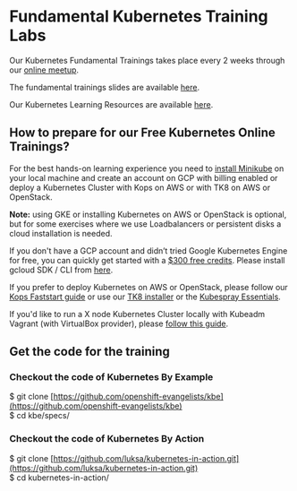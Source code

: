 # **Fundamental Kubernetes Training Labs**

Our Kubernetes Fundamental Trainings takes place every 2 weeks through our [online meetup](https://www.meetup.com/kubernauts/).

The fundamental trainings slides are available [here](https://goo.gl/Hzk2sd).

Our Kubernetes Learning Resources are available [here](https://goo.gl/Rywkpd).

## How to prepare for our Free Kubernetes Online Trainings?

For the best hands-on learning experience you need to [install Minikube](https://abhishek-tiwari.com/local-development-environment-for-kubernetes-using-minikube/) on your local machine and create an account on GCP with billing enabled or deploy a Kubernetes Cluster with Kops on AWS or with TK8 on AWS or OpenStack.

**Note:** using GKE or installing Kubernetes on AWS or OpenStack is optional, but for some exercises where we use Loadbalancers or persistent disks a cloud installation is needed.

If you don't have a GCP account and didn’t tried Google Kubernetes Engine for free, you can quickly get started with a [$300 free credits](https://cloud.google.com/free/). Please install gcloud SDK / CLI from [here](https://cloud.google.com/sdk/).

If you prefer to deploy Kubernetes on AWS or OpenStack, please follow our [Kops Faststart guide](https://kubernauts.gitbooks.io/kubernauts-kops-faststart/content/) or use our [TK8 installer](https://github.com/kubernauts/tk8) or the [Kubespray Essentials](https://kubernauts.gitbooks.io/kubespray-essentials/content/).

If you'd like to run a X node Kubernetes Cluster locally with Kubeadm Vagrant \(with VirtualBox provider\), please [follow this guide](https://github.com/arashkaffamanesh/kubeadm-vagrant).

## Get the code for the training

### Checkout the code of Kubernetes By Example

$ git clone [https://github.com/openshift-evangelists/kbe](https://github.com/openshift-evangelists/kbe)  
$ cd kbe/specs/

### Checkout the code of Kubernetes By Action

$ git clone [https://github.com/luksa/kubernetes-in-action.git](https://github.com/luksa/kubernetes-in-action.git)  
$ cd kubernetes-in-action/

